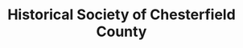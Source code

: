 ---
layout: repo
title: "Historical Society of Chesterfield County"
id: 1983
permalink: repos/1983/
---